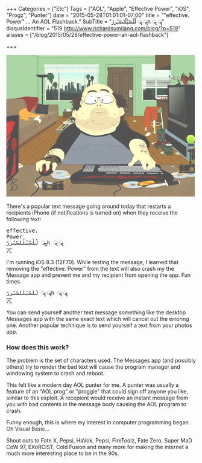+++
Categories = ["Etc"]
Tags = ["AOL", "Apple", "Effective Power", "iOS", "Progz", "Punter"]
date = "2015-05-28T01:01:01-07:00"
title = "\"effective. Power\" ... An AOL Flashback."
SubTitle = "لُلُصّبُلُلصّبُررً ॣ ॣh ॣ ॣ"
disqusIdentifier = "519 http://www.richardsumilang.com/blog/?p=519"
aliases = ["/blog/2015/05/28/effective-power-an-aol-flashback"]

+++

<img src="/images/reactions/gamer/sp-hax0r.gif" alt="haX0r" class="center" />

There's a popular text message going around today that restarts a recipients
iPhone (if notifications is turned on) when they receive the following text:

<pre>
effective. 
Power
لُلُصّبُلُلصّبُررً ॣ ॣh ॣ ॣ
冗
</pre>

I'm running iOS 8.3 (12F70). While testing the message, I learned that removing
the "effective. Power" from the text will also crash my the Message app and
prevent me and my recipient from opening the app. Fun times.

<pre>
لُلُصّبُلُلصّبُررً ॣ ॣh ॣ ॣ
冗
</pre>

You can send yourself another text message something like the desktop Messages
app with the same exact text which will cancel out the erroring one. Another
popular technique is to send yourself a text from your photos app.

### How does this work?

The problem is the set of characters used. The Messages app (and possibly
others) try to render the bad text will cause the program manager and windowing
system to crash and reboot.

This felt like a modern day AOL punter for me. A punter was usually a feature of
an "AOL prog" or "proggie" that could sign off anyone you like, similar to this
exploit. A recepient would receive an instant message from you with bad contents
in the message body causing the AOL program to crash.

Funny enough, this is where my interest in computer programming began. Oh Visual
Basic...

Shout outs to Fate X, Pepsi, HaVok, Pepsi, FireToolz, Fate Zero, Super MaD CoW
97, EXoRCiST, Cold Fusion and many more for making the internet a much more
interesting place to be in the 90s.
